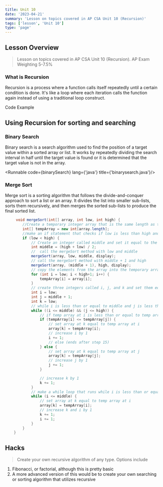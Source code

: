 ```yaml
---
title: Unit 10
date: '2023-04-21'
summary: 'Lesson on topics covered in AP CSA Unit 10 (Recursion)'
tags: ['lesson', 'Unit 10']
type: 'page'
---
```


<script>
	import Runnable from '$components/Runnable.svelte';
	import examplecode from './java-code/examplecode.java?raw';
    import binarySearch from './java-code/binarySearch.java?raw';
</script>

## Lesson Overview
> Lesson on topics covered in AP CSA Unit 10 (Recursion).
AP Exam Weighting 5-7.5%


### What is Recursion
Recursion is a process where a function calls itself repeatedly until a certain condition is done. It's like a loop where each iteration calls the function again instead of using a traditional loop construct. 



<summary>Code Example</summary>
<Runnable code={examplecode} lang={'java'} title={'recursion.java'}/>


## Using Recursion for sorting and searching
### Binary Search
Binary search is a search algorithm used to find the position of a target value within a sorted array or list. It works by repeatedly dividing the search interval in half until the target value is found or it is determined that the target value is not in the array.


<Runnable code={binarySearch} lang={'java'} title={'binarysearch.java'}/>

### Merge Sort
Merge sort is a sorting algorithm that follows the divide-and-conquer approach to sort a list or an array. It divides the list into smaller sub-lists, sorts them recursively, and then merges the sorted sub-lists to produce the final sorted list.



```java
     void mergeSort(int[] array, int low, int high) {
		//Create a temporary integer array that is the same length as the passed in array.
		int[] tempArray = new int[array.length];
		//make an if statement that checks if low is less than high and put the rest of the method inside of it
		if (low < high) {
			// Create an integer called middle and set it equal to the half way point between low and high
			int middle = (high + low) / 2;
			//  call the mergeSort method with low and middle
			mergeSort(array, low, middle, display);
			// call the mergeSort method with middle + 1 and high
			mergeSort(array, (middle + 1), high, display);
			// copy the elements from the array into the temporary array, but only the elements from low to high inclusive
			for (int i = low; i < high+1; i++) {
				tempArray[i] = array[i];
			}
			// create three integers called i, j, and k and	set them equal to low, middle + 1, and low respectively
			int i = low;
			int j = middle + 1;
			int k = low;
			// while i is less than or equal to middle and j is less than or equal to high
			while ((i <= middle) && (j <= high)) {
				// if temp array at i is less than or equal	to temp array at j
				if (tempArray[i] <= tempArray[j]) {
					// set array at k equal to temp array at i
					array[k] = tempArray[i];
					// increase i by 1
					i += 1;
					// else (ends after step 15)
				} else {
					// set array at k equal to temp array at j
					array[k] = tempArray[j];
					// increase j by 1
					j += 1;
				}

				// increase k by 1
				k += 1;
			}
			// make a while loop that runs while i is less than or equal to middle
			while (i <= middle) {
				// set array at k equal to temp array at i
				array[k] = tempArray[i];
				// increase k and i by 1
				k += 1;
				i += 1;
			}
		}
	}

```

## Hacks
> Create your own recursive algorithm of any type. Options include
1. Fibonacci, or factorial, although this is pretty basic
2. A more advanced version of this would be to create your own searching or sorting algorithm that utilizes recursive

